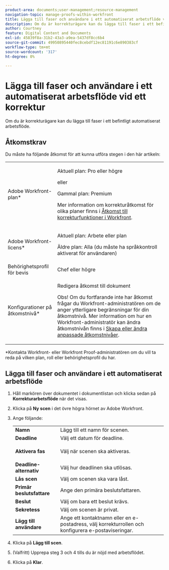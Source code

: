 ```yaml
---
product-area: documents;user-management;resource-management
navigation-topic: manage-proofs-within-workfront
title: Lägga till faser och användare i ett automatiserat arbetsflöde vid ett korrektur
description: Om du är korrekturägare kan du lägga till faser i ett befintligt automatiserat arbetsflöde.
author: Courtney
feature: Digital Content and Documents
exl-id: 45839f8a-31b2-43a3-a9ea-5437df8cc6b4
source-git-commit: 49950895440fec8cebdf12ec81191c6e890383cf
workflow-type: tm+mt
source-wordcount: '317'
ht-degree: 0%

---
```


# Lägga till faser och användare i ett automatiserat arbetsflöde vid ett korrektur

Om du är korrekturägare kan du lägga till faser i ett befintligt automatiserat arbetsflöde.

## Åtkomstkrav

Du måste ha följande åtkomst för att kunna utföra stegen i den här artikeln:

<table style="table-layout:auto"> 
 <col> 
 <col> 
 <tbody> 
  <tr> 
   <td role="rowheader">Adobe Workfront-plan*</td> 
   <td> <p>Aktuell plan: Pro eller högre</p> <p>eller</p> <p>Gammal plan: Premium</p> <p>Mer information om korrekturåtkomst för olika planer finns i <a href="/help/quicksilver/administration-and-setup/manage-workfront/configure-proofing/access-to-proofing-functionality.md" class="MCXref xref">Åtkomst till korrekturfunktioner i Workfront</a>.</p> </td> 
  </tr> 
  <tr> 
   <td role="rowheader">Adobe Workfront-licens*</td> 
   <td> <p>Aktuell plan: Arbete eller plan</p> <p>Äldre plan: Alla (du måste ha språkkontroll aktiverat för användaren)</p> </td> 
  </tr> 
  <tr> 
   <td role="rowheader">Behörighetsprofil för bevis </td> 
   <td>Chef eller högre</td> 
  </tr> 
  <tr> 
   <td role="rowheader">Konfigurationer på åtkomstnivå*</td> 
   <td> <p>Redigera åtkomst till dokument</p> <p>Obs! Om du fortfarande inte har åtkomst frågar du Workfront-administratören om de anger ytterligare begränsningar för din åtkomstnivå. Mer information om hur en Workfront-administratör kan ändra åtkomstnivån finns i <a href="../../../administration-and-setup/add-users/configure-and-grant-access/create-modify-access-levels.md" class="MCXref xref">Skapa eller ändra anpassade åtkomstnivåer</a>.</p> </td> 
  </tr> 
 </tbody> 
</table>

&#42;Kontakta Workfront- eller Workfront Proof-administratören om du vill ta reda på vilken plan, roll eller behörighetsprofil du har.

## Lägga till faser och användare i ett automatiserat arbetsflöde

1. Håll markören över dokumentet i dokumentlistan och klicka sedan på **Korrekturarbetsflöde** när det visas.
1. Klicka på **Ny scen** i det övre högra hörnet av Adobe Workfront.
1. Ange följande:

   <table style="table-layout:auto"> 
    <col> 
    <col> 
    <tbody> 
     <tr> 
      <td role="rowheader"><strong>Namn</strong> </td> 
      <td>Lägg till ett namn för scenen.</td> 
     </tr> 
     <tr> 
      <td role="rowheader"><strong>Deadline</strong> </td> 
      <td>Välj ett datum för deadline.</td> 
     </tr> 
     <tr> 
      <td role="rowheader"> <p><strong>Aktivera fas</strong> </p> </td> 
      <td>Välj när scenen ska aktiveras.</td> 
     </tr> 
     <tr> 
      <td role="rowheader"><strong>Deadline-alternativ</strong> </td> 
      <td>Välj hur deadlinen ska utlösas.</td> 
     </tr> 
     <tr> 
      <td role="rowheader"><strong>Lås scen</strong> </td> 
      <td>Välj om scenen ska vara låst.</td> 
     </tr> 
     <tr> 
      <td role="rowheader"><strong>Primär beslutsfattare</strong> </td> 
      <td>Ange den primära beslutsfattaren.</td> 
     </tr> 
     <tr> 
      <td role="rowheader"><strong>Beslut</strong> </td> 
      <td>Välj om bara ett beslut krävs. </td> 
     </tr> 
     <tr> 
      <td role="rowheader"><strong>Sekretess</strong> </td> 
      <td>Välj om scenen är privat.</td> 
     </tr> 
     <tr> 
      <td role="rowheader"><strong>Lägg till användare</strong> </td> 
      <td>Ange ett kontaktnamn eller en e-postadress, välj korrekturrollen och konfigurera e-postaviseringar.</td> 
     </tr> 
    </tbody> 
   </table>

1. Klicka på **Lägg till scen**.
1. (Valfritt) Upprepa steg 3 och 4 tills du är nöjd med arbetsflödet.
1. Klicka på **Klar**.
